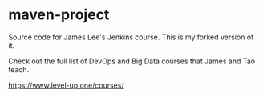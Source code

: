 # maven-project
Source code for James Lee's Jenkins course. This is my forked version of it.

Check out the full list of DevOps and Big Data courses that James and Tao teach.

https://www.level-up.one/courses/
